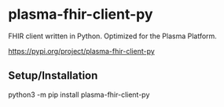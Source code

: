 # plasma-fhir-client-py
FHIR client written in Python.
Optimized for the Plasma Platform.

https://pypi.org/project/plasma-fhir-client-py

## Setup/Installation

python3 -m pip install plasma-fhir-client-py